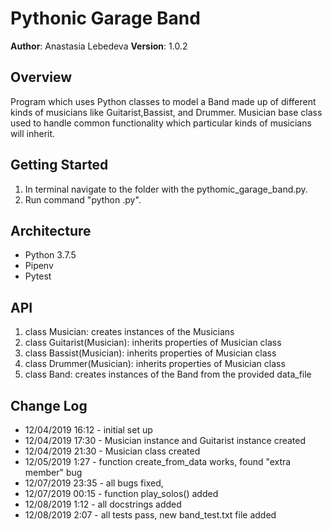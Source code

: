 # Pythonic Garage Band

**Author**: Anastasia Lebedeva
**Version**: 1.0.2

## Overview
Program which uses Python classes to model a Band made up of different kinds of musicians like Guitarist,Bassist, and Drummer. Musician base class used to handle common functionality which particular kinds of musicians will inherit.


## Getting Started
1. In terminal navigate to the folder with the pythomic_garage_band.py.
2. Run command "python .py".


## Architecture
* Python 3.7.5
* Pipenv
* Pytest


## API
1. class Musician: creates instances of the Musicians
2. class Guitarist(Musician):  inherits properties of Musician class
3. class Bassist(Musician): inherits properties of Musician class
4. class Drummer(Musician): inherits properties of Musician class
5. class Band: creates instances of the Band from the provided data_file

## Change Log

* 12/04/2019 16:12 - initial set up
* 12/04/2019 17:30 - Musician instance and Guitarist instance created
* 12/04/2019 21:30 - Musician class created
* 12/05/2019 1:27 - function create_from_data works, found "extra member" bug
* 12/07/2019 23:35 - all bugs fixed,
* 12/07/2019 00:15 - function play_solos() added
* 12/08/2019 1:12 - all docstrings added
* 12/08/2019 2:07 - all tests pass, new band_test.txt file added

